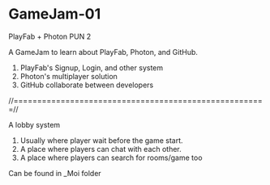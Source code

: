 # GameJam-01
PlayFab + Photon PUN 2

A GameJam to learn about PlayFab, Photon, and GitHub.

1. PlayFab's Signup, Login, and other system
2. Photon's multiplayer solution
3. GitHub collaborate between developers

//======================================================//

A lobby system
1. Usually where player wait before the game start.
2. A place where players can chat with each other.
3. A place where players can search for rooms/game too

Can be found in _Moi folder
